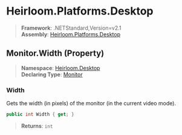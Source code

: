 # Heirloom.Platforms.Desktop

> **Framework**: .NETStandard,Version=v2.1  
> **Assembly**: [Heirloom.Platforms.Desktop][0]

## Monitor.Width (Property)

> **Namespace**: [Heirloom.Desktop][0]  
> **Declaring Type**: [Monitor][1]

### Width

Gets the width (in pixels) of the monitor (in the current video mode).

```cs
public int Width { get; }
```

> **Returns**: `int`

[0]: ../../../Heirloom.Platforms.Desktop.md
[1]: ../Monitor.md
